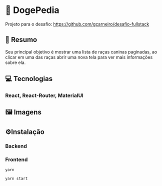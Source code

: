
# 🐶 DogePedia
Projeto para o desafio: https://github.com/gcarneiro/desafio-fullstack

## 📝 Resumo
Seu principal objetivo é mostrar uma lista de raças caninas paginadas, ao clicar em uma das raças abrir uma nova tela para ver mais informações sobre ela.

## 💻 Tecnologias
### React, React-Router, MaterialUI

## 🖼️ Imagens


## ⚙️Instalação
### Backend


### Frontend
```
yarn
```
```
yarn start
```
